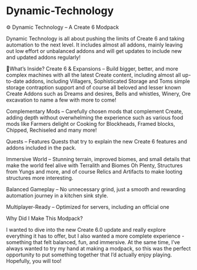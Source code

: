 # Dynamic-Technology

⚙️ Dynamic Technology – A Create 6 Modpack

Dynamic Technology is all about pushing the limits of Create 6 and taking automation to the next level. It includes almost all addons, mainly leaving out low effort or unbalanced addons and will get updates to include new and updated addons regularly!

🔧What’s Inside?
Create 6 & Expansions – Build bigger, better, and more complex machines with all the latest Create content, including almost all up-to-date addons, including Villagers, Sophisticated Storage and Toms simple storage contraption support and of course all beloved and lesser known Create Addons such as Dreams and desires, Bells and whistles, Winery, Ore excavation to name a few with more to come!

Complementary Mods – Carefully chosen mods that complement Create, adding depth without overwhelming the experience such as various food mods like Farmers delight or Cooking for Blockheads, Framed blocks, Chipped, Rechiseled and many more!

Quests – Features Quests that try to explain the new Create 6 features and addons included in the pack.

Immersive World – Stunning terrain, improved biomes, and small details that make the world feel alive with Terralith and Biomes Oh Plenty, Structures from Yungs and more, and of course Relics and Artifacts to make looting structures more interesting.

Balanced Gameplay – No unnecessary grind, just a smooth and rewarding automation journey in a kitchen sink style.

Multiplayer-Ready – Optimized for servers, including an official one

Why Did I Make This Modpack?

I wanted to dive into the new Create 6.0 update and really explore everything it has to offer, but I also wanted a more complete experience - something that felt balanced, fun, and immersive. At the same time, I’ve always wanted to try my hand at making a modpack, so this was the perfect opportunity to put something together that I’d actually enjoy playing. Hopefully, you will too!
